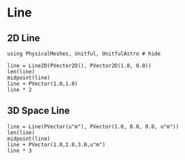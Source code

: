 # Line

## 2D Line

```@repl example
using PhysicalMeshes, Unitful, UnitfulAstro # hide

line = Line2D(PVector2D(), PVector2D(1.0, 0.0))
len(line)
midpoint(line)
line + PVector(1.0,1.0)
line * 2
```

## 3D Space Line

```@repl example
line = Line(PVector(u"m"), PVector(1.0, 0.0, 0.0, u"m"))
len(line)
midpoint(line)
line + PVector(1.0,2.0,3.0,u"m")
line * 3
```